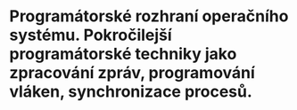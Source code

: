 # Programátorské rozhraní operačního systému. Pokročilejší programátorské techniky jako zpracování zpráv, programování vláken, synchronizace procesů.